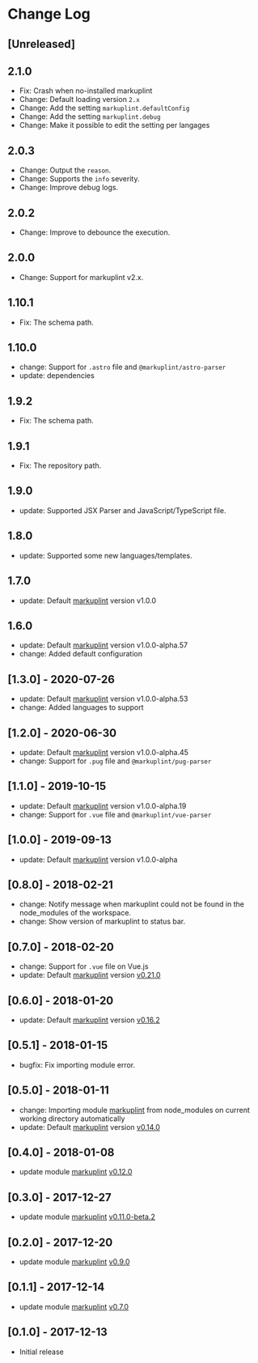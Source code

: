 # Change Log

## [Unreleased]

## 2.1.0

-   Fix: Crash when no-installed markuplint
-   Change: Default loading version `2.x`
-   Change: Add the setting `markuplint.defaultConfig`
-   Change: Add the setting `markuplint.debug`
-   Change: Make it possible to edit the setting per langages

## 2.0.3

-   Change: Output the `reason`.
-   Change: Supports the `info` severity.
-   Change: Improve debug logs.

## 2.0.2

-   Change: Improve to debounce the execution.

## 2.0.0

-   Change: Support for markuplint v2.x.

## 1.10.1

-   Fix: The schema path.

## 1.10.0

-   change: Support for `.astro` file and `@markuplint/astro-parser`
-   update: dependencies

## 1.9.2

-   Fix: The schema path.

## 1.9.1

-   Fix: The repository path.

## 1.9.0

-   update: Supported JSX Parser and JavaScript/TypeScript file.

## 1.8.0

-   update: Supported some new languages/templates.

## 1.7.0

-   update: Default [markuplint](https://github.com/markuplint/markuplint) version v1.0.0

## 1.6.0

-   update: Default [markuplint](https://github.com/markuplint/markuplint) version v1.0.0-alpha.57
-   change: Added default configuration

## [1.3.0] - 2020-07-26

-   update: Default [markuplint](https://github.com/markuplint/markuplint) version v1.0.0-alpha.53
-   change: Added languages to support

## [1.2.0] - 2020-06-30

-   update: Default [markuplint](https://github.com/markuplint/markuplint) version v1.0.0-alpha.45
-   change: Support for `.pug` file and `@markuplint/pug-parser`

## [1.1.0] - 2019-10-15

-   update: Default [markuplint](https://github.com/markuplint/markuplint) version v1.0.0-alpha.19
-   change: Support for `.vue` file and `@markuplint/vue-parser`

## [1.0.0] - 2019-09-13

-   update: Default [markuplint](https://github.com/markuplint/markuplint) version v1.0.0-alpha

## [0.8.0] - 2018-02-21

-   change: Notify message when markuplint could not be found in the node_modules of the workspace.
-   change: Show version of markuplint to status bar.

## [0.7.0] - 2018-02-20

-   change: Support for `.vue` file on Vue.js
-   update: Default [markuplint](https://github.com/YusukeHirao/markuplint) version [v0.21.0](https://github.com/YusukeHirao/markuplint/releases/tag/v0.21.0)

## [0.6.0] - 2018-01-20

-   update: Default [markuplint](https://github.com/YusukeHirao/markuplint) version [v0.16.2](https://github.com/YusukeHirao/markuplint/releases/tag/v0.16.2)

## [0.5.1] - 2018-01-15

-   bugfix: Fix importing module error.

## [0.5.0] - 2018-01-11

-   change: Importing module [markuplint](https://github.com/YusukeHirao/markuplint) from node_modules on current working directory automatically
-   update: Default [markuplint](https://github.com/YusukeHirao/markuplint) version [v0.14.0](https://github.com/YusukeHirao/markuplint/releases/tag/v0.14.0)

## [0.4.0] - 2018-01-08

-   update module [markuplint](https://github.com/YusukeHirao/markuplint) [v0.12.0](https://github.com/YusukeHirao/markuplint/releases/tag/v0.12.0)

## [0.3.0] - 2017-12-27

-   update module [markuplint](https://github.com/YusukeHirao/markuplint) [v0.11.0-beta.2](https://github.com/YusukeHirao/markuplint/releases/tag/v0.11.0-beta.2)

## [0.2.0] - 2017-12-20

-   update module [markuplint](https://github.com/YusukeHirao/markuplint) [v0.9.0](https://github.com/YusukeHirao/markuplint/releases/tag/v0.9.0)

## [0.1.1] - 2017-12-14

-   update module [markuplint](https://github.com/YusukeHirao/markuplint) [v0.7.0](https://github.com/YusukeHirao/markuplint/releases/tag/v0.7.0)

## [0.1.0] - 2017-12-13

-   Initial release
